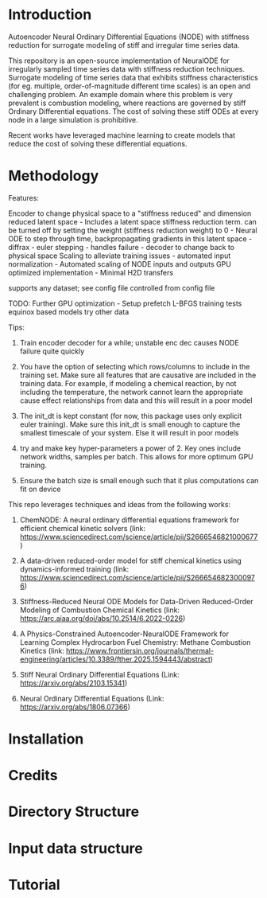 # Introduction
Autoencoder Neural Ordinary Differential Equations (NODE) with stiffness reduction for surrogate modeling of stiff and irregular time series data.


This repository is an open-source implementation of NeuralODE for irregularly sampled time series data with stiffness reduction techniques. Surrogate modeling of time series data that exhibits stiffness characteristics (for eg. multiple, order-of-magnitude different time scales) is an open and challenging problem. An example domain where this problem is very prevalent is combustion modeling, where reactions are governed by stiff Ordinary Differential equations. The cost of solving these stiff ODEs at every node in a large simulation is prohibitive. 

Recent works have leveraged machine learning to create models that reduce the cost of solving these differential equations. 

# Methodology


Features:

Encoder to change physical space to a "stiffness reduced" and dimension reduced latent space
    - Includes a latent space stiffness reduction term. can be turned off by setting the weight (stiffness reduction weight) to 0
    - 
Neural ODE to step through time, backpropagating gradients in this latent space
    - diffrax
    - euler stepping
    - handles failure
    -
decoder to change back to physical space
Scaling to alleviate training issues
    - automated input normalization
    - Automated scaling of NODE inputs and outputs
GPU optimized implementation
    - Minimal H2D transfers

supports any dataset; see config file
controlled from config file

TODO:
Further GPU optimization
    - Setup prefetch
L-BFGS training
tests
equinox based models
try other data

Tips:

1. Train encoder decoder for a while; unstable enc dec causes NODE failure quite quickly
2. You have the option of selecting which rows/columns to include in the training set. Make sure all features 
   that are causative are included in the training data. For example, if modeling a chemical reaction, by not including the temperature, the network cannot learn the appropriate cause effect relationships from data and this will result
   in a poor model
3. The init_dt is kept constant (for now, this package uses only explicit euler training). Make sure this init_dt is     small enough to capture the smallest timescale of your system. Else it will result in poor models

4. try and make key hyper-parameters a power of 2. Key ones include network widths, samples per batch. This allows for more optimum GPU training.
5. Ensure the batch size is small enough such that it plus computations can fit on device


This repo leverages techniques and ideas from the following works:

1. ChemNODE: A neural ordinary differential equations framework for efficient chemical kinetic solvers (link:  https://www.sciencedirect.com/science/article/pii/S2666546821000677)

2. A data-driven reduced-order model for stiff chemical kinetics using dynamics-informed training (link: https://www.sciencedirect.com/science/article/pii/S2666546823000976)

3. Stiffness-Reduced Neural ODE Models for Data-Driven Reduced-Order Modeling of Combustion Chemical Kinetics (link: https://arc.aiaa.org/doi/abs/10.2514/6.2022-0226)

4. A Physics-Constrained Autoencoder-NeuralODE Framework for Learning Complex Hydrocarbon Fuel Chemistry: Methane Combustion Kinetics (link: https://www.frontiersin.org/journals/thermal-engineering/articles/10.3389/fther.2025.1594443/abstract)

5. Stiff Neural Ordinary Differential Equations (Link: https://arxiv.org/abs/2103.15341)

6. Neural Ordinary Differential Equations (Link: https://arxiv.org/abs/1806.07366)

# Installation

# Credits

# Directory Structure

# Input data structure

# Tutorial


